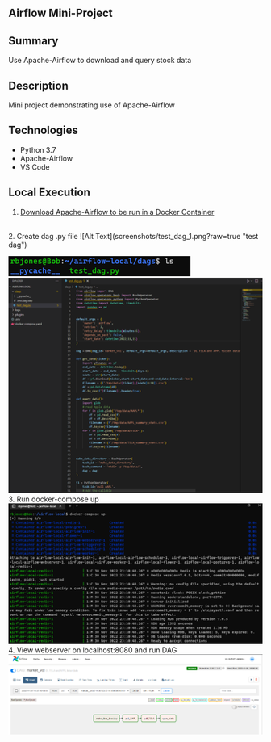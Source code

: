 ## Airflow Mini-Project

## Summary
Use Apache-Airflow to download and query stock data  

## Description
Mini project demonstrating use of Apache-Airflow

## Technologies
- Python 3.7
- Apache-Airflow
- VS Code

## Local Execution
1. [Download Apache-Airflow to be run in a Docker Container](https://towardsdatascience.com/run-airflow-docker-1b83a57616fb)
<br>
2. Create dag .py file
![Alt Text](screenshots/test_dag_1.png?raw=true "test dag")

![Alt Text](screenshots/test_dag_1.png?raw=true "test dag")
![Alt Text](screenshots/test_dag_2.png?raw=true "test dag")
3. Run docker-compose up
![Alt Text](screenshots/docker_compose_up.png?raw=true "docker compose up")
4. View webserver on localhost:8080 and run DAG
![Alt Text](screenshots/dag_run.png?raw=true "docker compose up")

